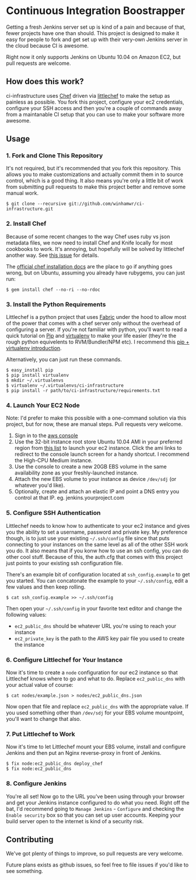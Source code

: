 # Continuous Integration Boostrapper

Getting a fresh Jenkins server set up is kind of a pain and because of that,
fewer projects have one than should. This project is designed to make it easy
for people to fork and get set up with their very-own Jenkins server in the
cloud because CI is awesome. 

Right now it only supports Jenkins on Ubuntu 10.04 on Amazon EC2, but pull
requests are welcome.

## How does this work?

ci-infrastructure uses  [Chef](http://wiki.opscode.com/display/chef/Home)
driven via [littlechef](https://github.com/tobami/littlechef) to make the setup
as painless as possible. You fork this project, configure your ec2 credentials,
configure your SSH access and then you're a couple of commands away from a
maintanable CI setup that you can use to make your software more awesome.

## Usage

### 1. Fork and Clone This Repository

It's not required, but it's recommended that you fork this repository. This
allows you to make customizations and actually commit them in to source
control, which is a good thing. It also means you're only a little bit of work
from submitting pull requests to make this project better and remove some
manual work.

    $ git clone --recursive git://github.com/winhamwr/ci-infrastructure.git

### 2. Install Chef

Because of some recent changes to the way Chef uses ruby vs json metadata
files, we now need to install Chef and Knife locally for most cookbooks to
work. It's annoying, but hopefully will be solved by littlechef another way.
See [this issue](https://github.com/tobami/littlechef/issues/15) for details.

The [official chef installation
docs](http://wiki.opscode.com/display/chef/Workstation+Setup) are the place to
go if anything goes wrong, but on Ubuntu, assuming you already have rubygems,
you can just run:

    $ gem install chef --no-ri --no-rdoc

### 3. Install the Python Requirements

Littlechef is a python project that uses [Fabric](http://fabfile.org) under the
hood to allow most of the power that comes with a chef server only without the
overhead of configuring a server. If you're not familiar with python, you'll
want to read a quick tutorial on [Pip](http://pypi.python.org/pypi/pip) and
[virtualenv](http://www.virtualenv.org/) to make your life
easier (they're the rough python equivelents to RVM/Bundler/NPM etc). I
recommend this 
[pip + virtualenv introduction](http://www.mahdiyusuf.com/post/5282169518/beginners-guide-easy-install-pip-and-virtualenv).

Alternatively, you can just run these commands.

    $ easy_install pip
    $ pip install virtualenv
    $ mkdir ~/.virtualenvs
    $ virtualenv ~/.virtualenvs/ci-infrastructure
    $ pip install -r path/to/ci-infrastructure/requirements.txt

### 4. Launch Your EC2 Node

Note: I'd prefer to make this possible with a one-command solution via this
project, but for now, these are manual steps. Pull requests very welcome.

1. Sign in to the [aws console](http://console.aws.amazon.com)
2. Use the 32-bit instance root store Ubuntu 10.04 AMI in your preferred region
  from [this list](http://uec-images.ubuntu.com/releases/10.04/release/) to
  launch your ec2 instance. Click the ami links to redirect to the console launch
  screen for a handy shortcut. I recommend the High-CPU Medium instance.
3. Use the console to create a new 20GB EBS volume in the same availability zone as your freshly-launched instance.
4. Attach the new EBS volume to your instance as device `/dev/sdj` (or whatever you'd like).
5. Optionally, create and attach an elastic IP and point a DNS entry you
  control at that IP. eg. jenkins.yourproject.com

### 5. Configure SSH Authentication

Littlechef needs to know how to authenticate to your ec2 instance and gives you
the ability to set a username, password and private key. My preference though,
is to just use your existing `~/.ssh/config` file since that puts connecting to
your instances on the same level as all of the other SSH work you do. It also
means that if you konw how to use an ssh config, you can do other cool stuff.
Because of this, the auth.cfg that comes with this project just points to your
existing ssh configuration file.

There's an example bit of configuration located at `ssh_config.example` to get
you started. You can concatonate the example to your `~/.ssh/config`, edit a
few values and then keep rolling.

    $ cat ssh_config.example >> ~/.ssh/config

Then open your `~/.ssh/config` in your favorite text editor and change the
following values:

* `ec2_public_dns` should be whatever URL you're using to reach your instance
* `ec2_private_key` is the path to the AWS key pair file you used to create the instance

### 6. Configure Littlechef for Your Instance

Now it's time to create a `node` configuration for our ec2 instance so that
Littlechef knows where to go and what to do. Replace `ec2_public_dns` with your
actual value of course:

    $ cat nodes/example.json > nodes/ec2_public_dns.json

Now open that file and replace `ec2_public_dns` with the appropriate value. If
you used something other than `/dev/sdj` for your EBS volume mountpoint, you'll
want to change that also.

### 7. Put Littlechef to Work

Now it's time to let Littlechef mount your EBS volume, install and configure
Jenkins and then put an Nginx reverse-proxy in front of Jenkins.

    $ fix node:ec2_public_dns deploy_chef
    $ fix node:ec2_public_dns

### 8. Configure Jenkins

You're all set! Now go to the URL you've been using through your browser and
get your Jenkins instance configured to do what you need. Right off the bat,
I'd recommend going to `Manage Jenkins` - `Configure` and checking the `Enable
security` box so that you can set up user accounts. Keeping your build server
open to the internet is kind of a security risk.

## Contributing

We've got plenty of things to improve, so pull requests are very welcome. 

Future plans exists as github issues, so feel free to file issues if you'd
like to see something.



